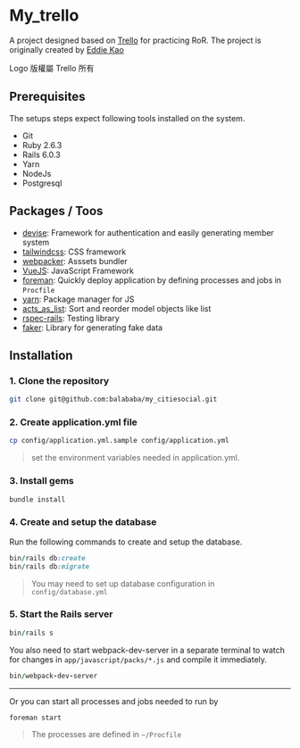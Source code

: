 # My_trello
A project designed based on [Trello](https://trello.com/zh-Hant) for practicing RoR.
The project is originally created by [Eddie Kao](https://github.com/kaochenlong/my-tello)

Logo 版權屬 Trello 所有
## Prerequisites
The setups steps expect following tools installed on the system.

- Git
- Ruby 2.6.3
- Rails 6.0.3
- Yarn
- NodeJs
- Postgresql

## Packages / Toos
* [devise](https://github.com/heartcombo/devise): Framework for authentication and easily generating member system
* [tailwindcss](https://tailwindcss.com/): CSS framework
* [webpacker](https://github.com/rails/webpacker): Asssets bundler
* [VueJS](https://vuejs.org/): JavaScript Framework
* [foreman](https://github.com/theforeman/foreman): Quickly deploy  application by defining processes and jobs in `Procfile`
* [yarn](https://github.com/yarnpkg/yarn): Package manager for JS
*  [acts_as_list](https://github.com/brendon/acts_as_list): Sort and reorder model objects like list
*  [rspec-rails](https://github.com/rspec/rspec-rails): Testing library
*  [faker](https://github.com/faker-ruby/faker): Library for generating fake data
## Installation

### 1. Clone the repository

```bash
git clone git@github.com:balababa/my_citiesocial.git
```
### 2. Create application.yml file

```bash
cp config/application.yml.sample config/application.yml
```
> set the environment variables needed in application.yml.
### 3. Install gems

```ruby
bundle install
```

### 4. Create and setup the database

Run the following commands to create and setup the database.

```ruby
bin/rails db:create
bin/rails db:migrate
```
> You may need to set up database configuration in `config/database.yml`

### 5. Start the Rails server

```ruby
bin/rails s
```
You also need to start webpack-dev-server in a separate terminal to watch for changes in `app/javascript/packs/*.js` and compile it immediately.
```ruby
bin/webpack-dev-server
```


---

Or you can start all processes and jobs needed to run by
```ruby
foreman start 
```
> The processes are defined in `~/Procfile`
